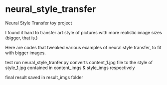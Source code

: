 # neural_style_transfer
Neural Style Transfer toy project

I found it hard to transfer art style of pictures with more realistic image sizes (bigger, that is.)

Here are codes that tweaked various examples of neural style transfer, to fit with bigger images.

test run neural_style_tranfer.py converts content_1.jpg file to the style of style_1.jpg contained in content_imgs & style_imgs respectively

final result saved in result_imgs folder

